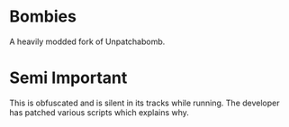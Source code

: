 # Bombies
A heavily modded fork of Unpatchabomb. 

# Semi Important
This is obfuscated and is silent in its tracks while running. The developer has patched various scripts which explains why.
